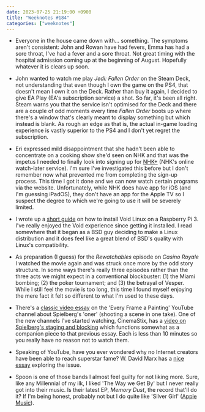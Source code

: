 ```yaml
---
date: 2023-07-25 21:19:00 +0900
title: "Weeknotes #184"
categories: ["weeknotes"]
---
```


- Everyone in the house came down with... something. The symptoms aren't consistent: John and Rowan have had fevers, Emma has had a sore throat, I've had a fever and a sore throat. Not great timing with the hospital admission coming up at the beginning of August. Hopefully whatever it is clears up soon.

- John wanted to watch me play _Jedi: Fallen Order_ on the Steam Deck, not understanding that even though I own the game on the PS4, that doesn't mean I own it on the Deck. Rather than buy it again, I decided to give EA Play (EA's subscription service) a shot. So far, it's been all right. Steam warns you that the service isn't optimised for the Deck and there are a couple of odd moments every time _Fallen Order_ boots up where there's a window that's clearly meant to display something but which instead is blank. As rough an edge as that is, the actual in-game loading experience is vastly superior to the PS4 and I don't yet regret the subscription.

- Eri expressed mild disappointment that she hadn't been able to concentrate on a cooking show she'd seen on NHK and that was the impetus I needed to finally look into signing up for [NHK+](https://plus.nhk.jp) (NHK's online watch-later service). I'm sure I've investigated this before but I don't remember now what prevented me from completing the sign-up process. This time I got it done and we can now watch certain programs via the website. Unfortunately, while NHK does have app for iOS (and I'm guessing iPadOS), they don't have an app for the Apple TV so I suspect the degree to which we're going to use it will be severely limited.

- I wrote up a [short guide](https://articles.inqk.net/2023/07/12/how-to-install-void.html) on how to install Void Linux on a Raspberry Pi 3. I've really enjoyed the Void experience since getting it installed. I read somewhere that it began as a BSD guy deciding to make a Linux distribution and it does feel like a great blend of BSD's quality with Linux's compatibility.

- As preparation (I guess) for the _Rewatchables_ episode on _Casino Royale_ I watched the movie again and was struck once more by the odd story structure. In some ways there's really three episodes rather than the three acts we might expect in a conventional blockbuster: (1) the Miami bombing; (2) the poker tournament; and (3) the betrayal of Vesper. While I still feel the movie is too long, this time I found myself enjoying the mere fact it felt so different to what I'm used to these days.

- There's a [classic video essay](https://youtu.be/8q4X2vDRfRk) on the 'Every Frame a Painting' YouTube channel about Spielberg's 'oner' (shooting a scene in one take). One of the new channels I've started watching, CinemaStix, has a [video on Spielberg's staging and blocking](https://youtu.be/ItbCLh4Auoo) which functions somewhat as a companion piece to that previous essay. Each is less than 10 minutes so you really have no reason not to watch them.

- Speaking of YouTube, have you ever wondered why no Internet creators have been able to reach superstar fame? W. David Marx has a [nice essay](https://culture.ghost.io/why-havent-internet-creators-become-superstars/) exploring the issue.

- Spoon is one of those bands I almost feel guilty for not liking more. Sure, like any Millennial of my ilk, I liked 'The Way we Get By' but I never really got into their music. Is their latest EP, _Memory Dust_, the record that'll do it? If I'm being honest, probably not but I do quite like 'Silver Girl' ([Apple Music](https://music.apple.com/us/album/silver-girl/1684518945?i=1684519255)).
